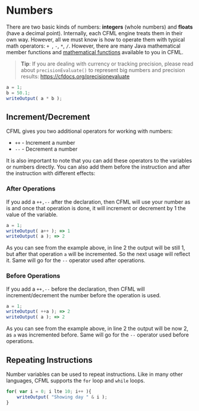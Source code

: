 # Numbers

There are two basic kinds of numbers: **integers** (whole numbers) and **floats** (have a decimal point).  Internally, each CFML engine treats them in their own way.  However, all we must know is how to operate them with typical math operators: `+ `, `-`, `*`, `/`.  However, there are many Java mathematical member functions and [mathematical functions](https://cfdocs.org/math-functions) available to you in CFML.

> **Tip**: If you are dealing with currency or tracking precision, please read about `precisionEvaluate()` to represent big numbers and precision results: https://cfdocs.org/precisionevaluate


```js
a = 1;
b = 50.1;
writeOutput( a * b );
```


## Increment/Decrement

CFML gives you two additional operators for working with numbers:

* `++` - Increment a number
* `--` - Decrement a number

It is also important to note that you can add these operators to the variables or numbers directly.  You can also add them before the instruction and after the instruction with different effects:

### After Operations

If you add a `++,--` after the declaration, then CFML will use your number as is and once that operation is done, it will increment or decrement by 1 the value of the variable.

```js
a = 1;
writeOutput( a++ ); => 1
writeOutput( a ); => 2
```

As you can see from the example above, in line 2 the output will be still 1, but after that operation `a` will be incremented. So the next usage will reflect it.  Same will go for the `--` operator used after operations.


### Before Operations

If you add a `++,--` before the declaration, then CFML will increment/decrement the number before the operation is used.

```js
a = 1;
writeOutput( ++a ); => 2
writeOutput( a ); => 2
```

As you can see from the example above, in line 2 the output will be now 2, as `a` was incremented before. Same will go for the `--` operator used before operations.

## Repeating Instructions

Number variables can be used to repeat instructions.  Like in many other languages, CFML supports the `for` loop and `while` loops.

```js
for( var i = 0; i lte 10; i++ ){
    writeOutput( "Showing day " & i );
}
```